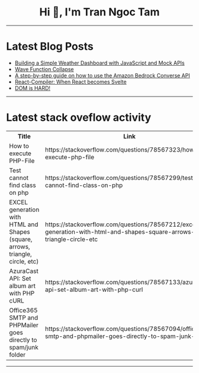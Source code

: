 <h1 align="center">Hi 👋, I'm Tran Ngoc Tam</h1>

---

# Latest Blog Posts 
<!-- BLOG-POST-LIST:START -->
- [Building a Simple Weather Dashboard with JavaScript and Mock APIs](https://dev.to/rharshit82/building-a-simple-weather-dashboard-with-javascript-and-mock-apis-2k7i)
- [Wave Function Collapse](https://dev.to/excaliburjs/wave-function-collapse-d3c)
- [A step-by-step guide on how to use the Amazon Bedrock Converse API](https://dev.to/aws-builders/a-step-by-step-guide-on-how-to-use-the-amazon-bedrock-converse-api-2mnl)
- [React-Compiler: When React becomes Svelte](https://dev.to/artiumws/react-compiler-when-react-becomes-svelte-5969)
- [DOM is HARD!](https://dev.to/imabhinavdev/dom-is-hard-1c4c)
<!-- BLOG-POST-LIST:END -->

---

# Latest stack oveflow activity
<table>
  <tr><th>Title</th><th>Link</th></tr>
  <!-- STACKOVERFLOW:START --><tr><td>How to execute PHP-File</td><td>https://stackoverflow.com/questions/78567323/how-to-execute-php-file</td></tr><tr><td>Test cannot find class on php</td><td>https://stackoverflow.com/questions/78567299/test-cannot-find-class-on-php</td></tr><tr><td>EXCEL generation with HTML and Shapes &lpar;square, arrows, triangle, circle, etc&rpar;</td><td>https://stackoverflow.com/questions/78567212/excel-generation-with-html-and-shapes-square-arrows-triangle-circle-etc</td></tr><tr><td>AzuraCast API: Set album art with PHP cURL</td><td>https://stackoverflow.com/questions/78567133/azuracast-api-set-album-art-with-php-curl</td></tr><tr><td>Office365 SMTP and PHPMailer goes directly to spam/junk folder</td><td>https://stackoverflow.com/questions/78567094/office365-smtp-and-phpmailer-goes-directly-to-spam-junk-folder</td></tr><!-- STACKOVERFLOW:END -->
</table>

---


